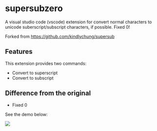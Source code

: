 # supersubzero 

A visual studio code (vscode) extension for convert normal characters to unicode suberscript/subscript characters, if possible. Fixed 0!

Forked from https://github.com/kindlychung/supersub

## Features

This extension provides two commands:

* Convert to superscript
* Convert to subscript

## Difference from the original

* Fixed 0

See the demo below:

![](https://github.com/idmytro/supersubzero/raw/master/supersub_demo_compressed.gif)

